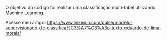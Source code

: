 O objetivo do código foi realizar uma classificação multi-label utilizando Machine Learning.

Acesse meu artigo: https://www.linkedin.com/pulse/modelo-supervisionado-de-classifica%C3%A7%C3%A3o-texto-eduardo-de-lima-morais/
